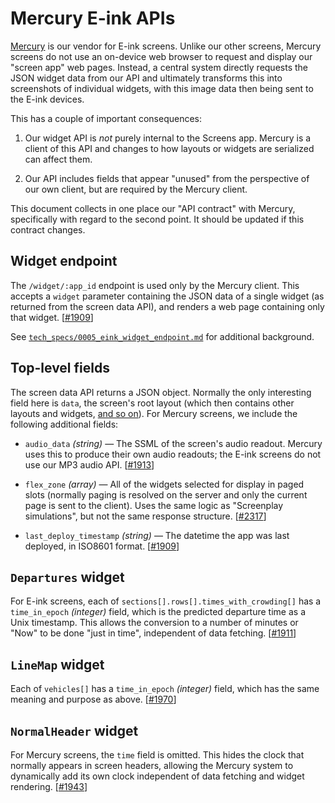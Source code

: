 # Mercury E-ink APIs

[Mercury] is our vendor for E-ink screens. Unlike our other screens, Mercury
screens do not use an on-device web browser to request and display our "screen
app" web pages. Instead, a central system directly requests the JSON widget
data from our API and ultimately transforms this into screenshots of individual
widgets, with this image data then being sent to the E-ink devices.

This has a couple of important consequences:

1. Our widget API is *not* purely internal to the Screens app. Mercury is a
   client of this API and changes to how layouts or widgets are serialized can
   affect them.

2. Our API includes fields that appear "unused" from the perspective of our own
   client, but are required by the Mercury client.

This document collects in one place our "API contract" with Mercury,
specifically with regard to the second point. It should be updated if this
contract changes.

[Mercury]: https://www.notion.so/mbta-downtown-crossing/Mercury-e-ink-8ee536ab5ffe46e482d5359f443d74ed#8ee536ab5ffe46e482d5359f443d74ed


## Widget endpoint

The `/widget/:app_id` endpoint is used only by the Mercury client. This accepts
a `widget` parameter containing the JSON data of a single widget (as returned
from the screen data API), and renders a web page containing only that widget.
[[#1909]]

See [`tech_specs/0005_eink_widget_endpoint.md`][spec] for additional background.

[spec]: tech_specs/0005_eink_widget_endpoint.md


## Top-level fields

The screen data API returns a JSON object. Normally the only interesting field
here is `data`, the screen's root layout (which then contains other layouts and
widgets, [and so on](architecture/widget_framework.md)). For Mercury screens,
we include the following additional fields:

* `audio_data` *(string)* — The SSML of the screen's audio readout. Mercury
  uses this to produce their own audio readouts; the E-ink screens do not use
  our MP3 audio API. [[#1913]]

* `flex_zone` *(array)* — All of the widgets selected for display in paged
  slots (normally paging is resolved on the server and only the current page
  is sent to the client). Uses the same logic as "Screenplay simulations", but
  not the same response structure. [[#2317]]

* `last_deploy_timestamp` *(string)* — The datetime the app was last deployed,
  in ISO8601 format. [[#1909]]


## `Departures` widget

For E-ink screens, each of `sections[].rows[].times_with_crowding[]` has a
`time_in_epoch` *(integer)* field, which is the predicted departure time as a
Unix timestamp. This allows the conversion to a number of minutes or "Now" to
be done "just in time", independent of data fetching. [[#1911]]


## `LineMap` widget

Each of `vehicles[]` has a `time_in_epoch` *(integer)* field, which has the
same meaning and purpose as above. [[#1970]]


## `NormalHeader` widget

For Mercury screens, the `time` field is omitted. This hides the clock that
normally appears in screen headers, allowing the Mercury system to dynamically
add its own clock independent of data fetching and widget rendering. [[#1943]]


[#1909]: https://github.com/mbta/screens/pull/1909
[#1911]: https://github.com/mbta/screens/pull/1911
[#1913]: https://github.com/mbta/screens/pull/1913
[#1943]: https://github.com/mbta/screens/pull/1943
[#1970]: https://github.com/mbta/screens/pull/1970
[#2317]: https://github.com/mbta/screens/pull/2317
